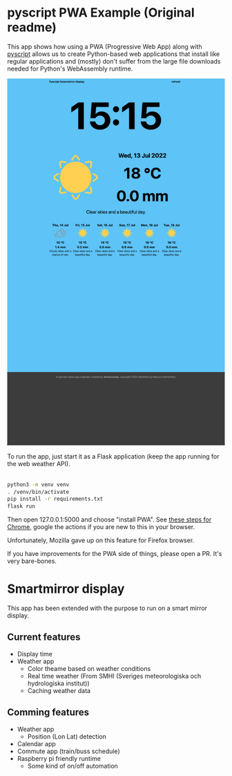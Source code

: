 # pyscript PWA Example (Original readme)

This app shows how using a PWA (Progressive Web App) along with [pyscript](https://pyscript.net)
allows us to create Python-based web applications that install like regular applications and
(mostly) don't suffer from the large file downloads needed for Python's WebAssembly runtime.

![](readme-resources/screenshot.png)

To run the app, just start it as a Flask application (keep the app running for the web weather API).

```bash

python3 -m venv venv
. /venv/bin/activate
pip install -r requirements.txt
flask run

```

Then open 127.0.0.1:5000 and choose "install PWA". See 
[these steps for Chrome](https://www.howtogeek.com/fyi/how-to-install-progressive-web-apps-pwas-in-chrome/), 
google the actions if you are new to this in your browser.

Unfortunately, Mozilla gave up on this feature for Firefox browser.

If you have improvements for the PWA side of things, please open a PR. It's very bare-bones.

# Smartmirror display

This app has been extended with the purpose to run on a smart mirror display. 

## Current features
- Display time
- Weather app
    - Color theame based on weather conditions
    - Real time weather (From SMHI (Sveriges meteorologiska och hydrologiska institut))
    - Caching weather data

## Comming features
- Weather app
    - Position (Lon Lat) detection
- Calendar app
- Commute app (train/buss schedule)
- Raspberry pi friendly runtime
    - Some kind of on/off automation
